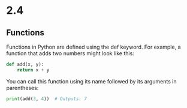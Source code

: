 # 2.4

## Functions

Functions in Python are defined using the def keyword. For example, a function that adds two numbers might look like this:

````python
def add(x, y):
    return x + y
````

You can call this function using its name followed by its arguments in parentheses:

````python
print(add(3, 4))  # Outputs: 7
````
